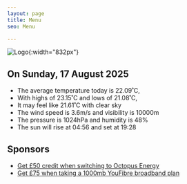 ```yaml
---
layout: page
title: Menu
seo: Menu

---
```


![Logo](/images/logo.jpg){:width="832px"}

<!-- weather_marker starts -->
## On Sunday, 17 August 2025

- The average temperature today is 22.09˚C,
- With highs of 23.15˚C and lows of 21.08˚C,
- It may feel like 21.61˚C with clear sky
- The wind speed is 3.6m/s and visibility is 10000m
- The pressure is 1024hPa and humidity is 48%
- The sun will rise at 04:56 and set at 19:28

<!-- weather_marker ends -->

## Sponsors

- [Get £50 credit when switching to Octopus Energy](https://bit.ly/3oD1nnS)
- [Get £75 when taking a 1000mb YouFibre broadband plan](https://aklam.io/91zWhU?)
